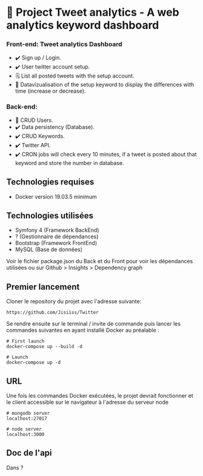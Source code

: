 # :notebook_with_decorative_cover: Project Tweet analytics - A web analytics keyword dashboard 

### Front-end: Tweet analytics Dashboard
- :heavy_check_mark: Sign up / Login.
- :heavy_check_mark: User twitter account setup.
- :spiral_notepad: List all posted tweets with the setup account.
- :eyes: Datavizualisation of the setup keyword to display the differences with time (increase or decrease).


### Back-end:
- :busts_in_silhouette: CRUD Users.
- :heavy_check_mark: Data persistency (Database).
- :heavy_check_mark: CRUD Keywords.
- :heavy_check_mark: Twitter API.
- :heavy_check_mark: CRON jobs will check every 10 minutes, if a tweet is posted about that keyword and store the number in database. 

## Technologies requises
- Docker version 19.03.5 minimum

## Technologies utilisées
- Symfony 4 (Framework BackEnd)
- ? (Gestionnaire de dépendances)
- Bootstrap (Framework FrontEnd)
- MySQL (Base de données)

Voir le fichier package.json du Back et du Front pour voir les dépendances utilisées
ou sur Github > Insights > Dependency graph

## Premier lancement

Cloner le repository du projet avec l'adresse suivante:

```https://github.com/Jisiiss/Twitter```

Se rendre ensuite sur le terminal / invite de commande puis lancer les commandes
suivantes en ayant installé Docker au préalable : 

```
# First launch
docker-compose up --build -d

# Launch
docker-compose up -d
```

## URL
Une fois les commandes Docker exécutées, le projet devrait fonctionner et le client
accessible sur le navigateur à l'adresse du serveur node
```
# mongodb server 
localhost:27017

# node server
localhost:3000
```

## Doc de l'api

Dans ?
